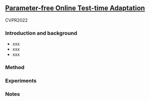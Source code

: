 
## [Parameter-free Online Test-time Adaptation](https://arxiv.org/abs/2201.05718)

CVPR2022

### Introduction and background
- xxx
- xxx
- xxx

### Method

### Experiments

### Notes
